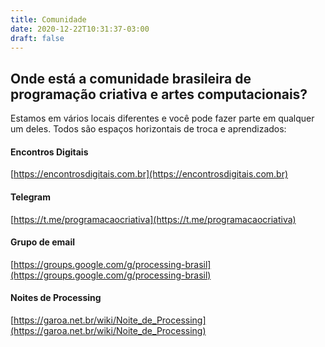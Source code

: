 ```yaml
---
title: Comunidade
date: 2020-12-22T10:31:37-03:00
draft: false
---
```


## Onde está a comunidade brasileira de programação criativa e artes computacionais?

Estamos em vários locais diferentes e você pode fazer parte em qualquer um deles. Todos são espaços horizontais de troca e aprendizados:

#### Encontros Digitais
[https://encontrosdigitais.com.br](https://encontrosdigitais.com.br)

#### Telegram
[https://t.me/programacaocriativa](https://t.me/programacaocriativa)

#### Grupo de email
[https://groups.google.com/g/processing-brasil](https://groups.google.com/g/processing-brasil)

#### Noites de Processing
[https://garoa.net.br/wiki/Noite_de_Processing](https://garoa.net.br/wiki/Noite_de_Processing)

